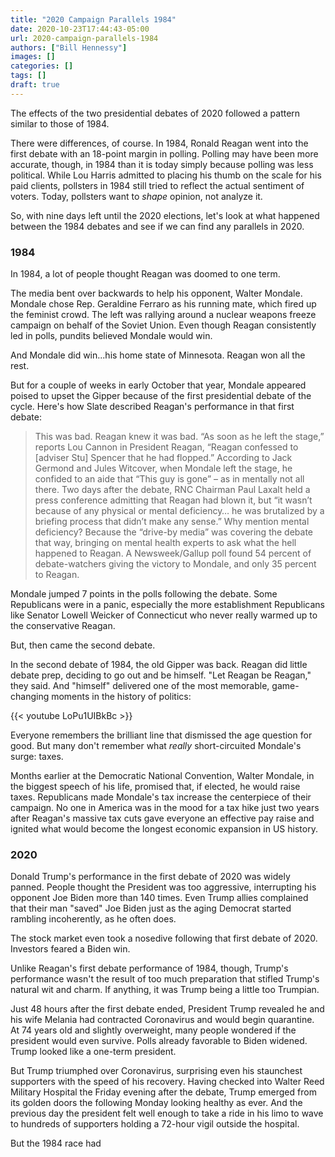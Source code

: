 ```yaml
---
title: "2020 Campaign Parallels 1984"
date: 2020-10-23T17:44:43-05:00
url: 2020-campaign-parallels-1984
authors: ["Bill Hennessy"]
images: []
categories: []
tags: []
draft: true
---
```


The effects of the two presidential debates of 2020 followed a pattern similar to those of 1984. 

There were differences, of course. In 1984, Ronald Reagan went into the first debate with an 18-point margin in polling. Polling may have been more accurate, though, in 1984 than it is today simply because polling was less political. While Lou Harris admitted to placing his thumb on the scale for his paid clients, pollsters in 1984 still tried to reflect the actual sentiment of voters. Today, pollsters want to *shape* opinion, not analyze it. 

So, with nine days left until the 2020 elections, let's look at what happened between the 1984 debates and see if we can find any parallels in 2020. 

### 1984

In 1984, a lot of people thought Reagan was doomed to one term. 

The media bent over backwards to help his opponent, Walter Mondale. Mondale chose Rep. Geraldine Ferraro as his running mate, which fired up the feminist crowd. The left was rallying around a nuclear weapons freeze campaign on behalf of the Soviet Union. Even though Reagan consistently led in polls, pundits believed Mondale would win. 

And Mondale did win...his home state of Minnesota. Reagan won all the rest. 

But for a couple of weeks in early October that year, Mondale appeared poised to upset the Gipper because of the first presidential debate of the cycle. Here's how Slate described Reagan's performance in that first debate:

> This was bad. Reagan knew it was bad. “As soon as he left the stage,” reports Lou Cannon in President Reagan, “Reagan confessed to [adviser Stu] Spencer that he had flopped.” According to Jack Germond and Jules Witcover, when Mondale left the stage, he confided to an aide that “This guy is gone” – as in mentally not all there. Two days after the debate, RNC Chairman Paul Laxalt held a press conference admitting that Reagan had blown it, but “it wasn’t because of any physical or mental deficiency… he was brutalized by a briefing process that didn’t make any sense.” Why mention mental deficiency? Because the “drive-by media” was covering the debate that way, bringing on mental health experts to ask what the hell happened to Reagan. A Newsweek/Gallup poll found 54 percent of debate-watchers giving the victory to Mondale, and only 35 percent to Reagan.

Mondale jumped 7 points in the polls following the debate. Some Republicans were in a panic, especially the more establishment Republicans like Senator Lowell Weicker of Connecticut who never really warmed up to the conservative Reagan. 

But, then came the second debate. 

In the second debate of 1984, the old Gipper was back. Reagan did little debate prep, deciding to go out and be himself. "Let Reagan be Reagan," they said. And "himself" delivered one of the most memorable, game-changing moments in the history of politics:

{{< youtube LoPu1UIBkBc >}}

Everyone remembers the brilliant line that dismissed the age question for good. But many don't remember what *really* short-circuited Mondale's surge: taxes.

Months earlier at the Democratic National Convention, Walter Mondale, in the biggest speech of his life, promised that, if elected, he would raise taxes. Republicans made Mondale's tax increase the centerpiece of their campaign. No one in America was in the mood for a tax hike just two years after Reagan's massive tax cuts gave everyone an effective pay raise and ignited what would become the longest economic expansion in US history.

### 2020

Donald Trump's performance in the first debate of 2020 was widely panned. People thought the President was too aggressive, interrupting his opponent Joe Biden more than 140 times. Even Trump allies complained that their man "saved" Joe Biden just as the aging Democrat started rambling incoherently, as he often does. 

The stock market even took a nosedive following that first debate of 2020. Investors feared a Biden win. 

Unlike Reagan's first debate performance of 1984, though, Trump's performance wasn't the result of too much preparation that stifled Trump's natural wit and charm. If anything, it was Trump being a little too Trumpian.

Just 48 hours after the first debate ended, President Trump revealed he and his wife Melania had contracted Coronavirus and would begin quarantine. At 74 years old and slightly overweight, many people wondered if the president would even survive. Polls already favorable to Biden widened. Trump looked like a one-term president. 

But Trump triumphed over Coronavirus, surprising even his staunchest supporters with the speed of his recovery. Having checked into Walter Reed Military Hospital the Friday evening after the debate, Trump emerged from its golden doors the following Monday looking healthy as ever. And the previous day the president felt well enough to take a ride in his limo to wave to hundreds of supporters holding a 72-hour vigil outside the hospital. 





But the 1984 race had 